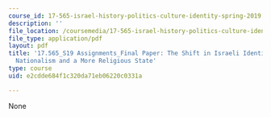 ```yaml
---
course_id: 17-565-israel-history-politics-culture-identity-spring-2019
description: ''
file_location: /coursemedia/17-565-israel-history-politics-culture-identity-spring-2019/e2cdde684f1c320da71eb06220c0331a_MIT17_565S19_FinalPaper1.pdf
file_type: application/pdf
layout: pdf
title: '17.565_S19 Assignments_Final Paper: The Shift in Israeli Identity Towards
  Nationalism and a More Religious State'
type: course
uid: e2cdde684f1c320da71eb06220c0331a

---
```

None